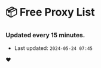 # :package: Free Proxy List
### Updated every 15 minutes.

- Last updated: `2024-05-24 07:45`

:heart:
